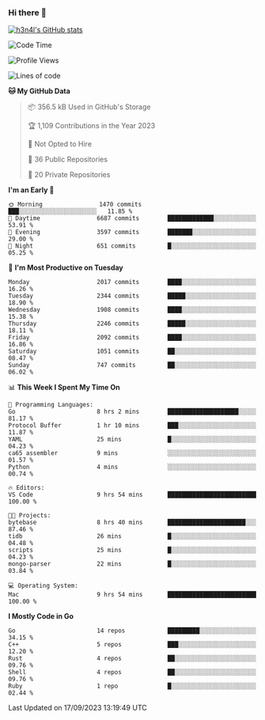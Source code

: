 ### Hi there 👋

[![h3n4l's GitHub stats](https://github-readme-stats.vercel.app/api?username=h3n4l&count_private=true&show_icons=true&theme=radical)](https://github.com/h3n4l/github-readme-stats)

<!--START_SECTION:waka-->
![Code Time](http://img.shields.io/badge/Code%20Time-1%2C586%20hrs%205%20mins-blue)

![Profile Views](http://img.shields.io/badge/Profile%20Views-0-blue)

![Lines of code](https://img.shields.io/badge/From%20Hello%20World%20I%27ve%20Written-3.4%20million%20lines%20of%20code-blue)

**🐱 My GitHub Data** 

> 📦 356.5 kB Used in GitHub's Storage 
 > 
> 🏆 1,109 Contributions in the Year 2023
 > 
> 🚫 Not Opted to Hire
 > 
> 📜 36 Public Repositories 
 > 
> 🔑 20 Private Repositories 
 > 
**I'm an Early 🐤** 

```text
🌞 Morning                1470 commits        ███░░░░░░░░░░░░░░░░░░░░░░   11.85 % 
🌆 Daytime                6687 commits        █████████████░░░░░░░░░░░░   53.91 % 
🌃 Evening                3597 commits        ███████░░░░░░░░░░░░░░░░░░   29.00 % 
🌙 Night                  651 commits         █░░░░░░░░░░░░░░░░░░░░░░░░   05.25 % 
```
📅 **I'm Most Productive on Tuesday** 

```text
Monday                   2017 commits        ████░░░░░░░░░░░░░░░░░░░░░   16.26 % 
Tuesday                  2344 commits        █████░░░░░░░░░░░░░░░░░░░░   18.90 % 
Wednesday                1908 commits        ████░░░░░░░░░░░░░░░░░░░░░   15.38 % 
Thursday                 2246 commits        █████░░░░░░░░░░░░░░░░░░░░   18.11 % 
Friday                   2092 commits        ████░░░░░░░░░░░░░░░░░░░░░   16.86 % 
Saturday                 1051 commits        ██░░░░░░░░░░░░░░░░░░░░░░░   08.47 % 
Sunday                   747 commits         ██░░░░░░░░░░░░░░░░░░░░░░░   06.02 % 
```


📊 **This Week I Spent My Time On** 

```text
💬 Programming Languages: 
Go                       8 hrs 2 mins        ████████████████████░░░░░   81.17 % 
Protocol Buffer          1 hr 10 mins        ███░░░░░░░░░░░░░░░░░░░░░░   11.87 % 
YAML                     25 mins             █░░░░░░░░░░░░░░░░░░░░░░░░   04.23 % 
ca65 assembler           9 mins              ░░░░░░░░░░░░░░░░░░░░░░░░░   01.57 % 
Python                   4 mins              ░░░░░░░░░░░░░░░░░░░░░░░░░   00.74 % 

🔥 Editors: 
VS Code                  9 hrs 54 mins       █████████████████████████   100.00 % 

🐱‍💻 Projects: 
bytebase                 8 hrs 40 mins       ██████████████████████░░░   87.46 % 
tidb                     26 mins             █░░░░░░░░░░░░░░░░░░░░░░░░   04.48 % 
scripts                  25 mins             █░░░░░░░░░░░░░░░░░░░░░░░░   04.23 % 
mongo-parser             22 mins             █░░░░░░░░░░░░░░░░░░░░░░░░   03.84 % 

💻 Operating System: 
Mac                      9 hrs 54 mins       █████████████████████████   100.00 % 
```

**I Mostly Code in Go** 

```text
Go                       14 repos            █████████░░░░░░░░░░░░░░░░   34.15 % 
C++                      5 repos             ███░░░░░░░░░░░░░░░░░░░░░░   12.20 % 
Rust                     4 repos             ██░░░░░░░░░░░░░░░░░░░░░░░   09.76 % 
Shell                    4 repos             ██░░░░░░░░░░░░░░░░░░░░░░░   09.76 % 
Ruby                     1 repo              █░░░░░░░░░░░░░░░░░░░░░░░░   02.44 % 
```




 Last Updated on 17/09/2023 13:19:49 UTC
<!--END_SECTION:waka-->

